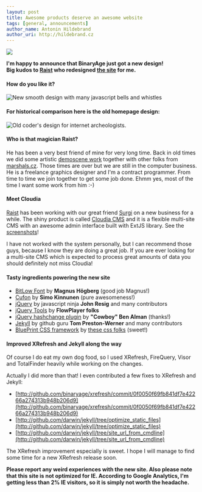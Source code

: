 ```yaml
---
layout: post
title: Awesome products deserve an awesome website
tags: [general, announcements]
author_name: Antonin Hildebrand
author_uri: http://hildebrand.cz
---
```


<img src="{{site.url}}/base/img/icons/binaryage-badge-64.png" class="intro-icon"/>

**I'm happy to announce that BinaryAge just got a new design!<br/>Big kudos to <a href="http://raist.cz">Raist</a> who redesigned [the site](http://binaryage.com) for me.**

#### How do you like it?

<img class="clear blog-image-full-border" src="{{site.url}}/images/binaryage-redesign.png" title="New smooth design with many javascript bells and whistles">

#### For historical comparison here is the old homepage design:

<img class="clear blog-image-full-border" src="{{site.url}}/images/binaryage-old-design.png" title="Old coder's design for internet archeologists.">

#### Who is that magician Raist?

He has been a very best friend of mine for very long time. Back in old times we did some artistic [demoscene work](http://hildebrand.cz/marshals-web) together with other folks from <a href="http://marshals.cz/">marshals.cz</a>. Those times are over but we are still in the computer business. He is a freelance graphics designer and I'm a contract programmer. From time to time we join together to get some job done. Ehmm yes, most of the time I want some work from him :-)

#### Meet Cloudia

[Raist](http://raist.cz) has been working with our great friend [Surgi](http://webaplications.com) on a new business for a while. The shiny product is called [Cloudia CMS](http://www.cloudia.cz/eng) and it is a flexible multi-site CMS with an awesome admin interface built with ExtJS library. See the [screenshots](http://www.cloudia.cz/eng)!

I have not worked with the system personally, but I can recommend those guys, because I know they are doing a great job. If you are ever looking for a multi-site CMS which is expected to process great amounts of data you should definitely not miss Cloudia!

#### Tasty ingredients powering the new site

* [BitLow Font](http://www.dafont.com/bit-low.font) by **Magnus Högberg** (good job Magnus!)
* [Cufon](http://github.com/sorccu/cufon) by **Simo Kinnunen** (pure awesomeness!)
* [jQuery](http://jquery.com) by javascript ninja **John Resig** and many contributors
* [jQuery Tools](http://flowplayer.org/tools/index.html) by **FlowPlayer folks**
* [jQuery hashchange plugin](http://benalman.com/projects/jquery-hashchange-plugin) by **"Cowboy" Ben Alman** (thanks!)
* [Jekyll](http://github.com/mojombo/jekyll) by github guru **Tom Preston-Werner** and many contributors
* [BluePrint CSS framework](http://www.blueprintcss.org) by [these css folks](http://github.com/joshuaclayton/blueprint-css/blob/master/AUTHORS.textile) (sweet!)

#### Improved XRefresh and Jekyll along the way

Of course I do eat my own dog food, so I used XRefresh, FireQuery, Visor and TotalFinder heavily while working on the changes. 

Actually I did more than that! I even contributed a few fixes to XRefresh and Jekyll:

* [http://github.com/binaryage/xrefresh/commit/0f0050f69fb841df7e42266a274313b948b206d9](http://github.com/binaryage/xrefresh/commit/0f0050f69fb841df7e42266a274313b948b206d9)
* [http://github.com/darwin/jekyll/tree/optimize_static_files](http://github.com/darwin/jekyll/tree/optimize_static_files)
* [http://github.com/darwin/jekyll/tree/site_url_from_cmdline](http://github.com/darwin/jekyll/tree/site_url_from_cmdline)

The XRefresh improvement especially is sweet. I hope I will manage to find some time for a new XRefresh release soon.

**Please report any weird experiences with the new site. Also please note that this site is not optimized for IE. According to Google Analytics, I'm getting less than 2% IE visitors, so it is simply not worth the headache.**